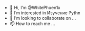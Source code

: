- 👋 Hi, I’m @WhitePhoen1x
- 👀 I’m interested in Изучение Pythn
- 💞️ I’m looking to collaborate on ...
- 📫 How to reach me ...

<!---
WhitePhoen1x/WhitePhoen1x is a ✨ special ✨ repository because its `README.md` (this file) appears on your GitHub profile.
You can click the Preview link to take a look at your changes.
--->
